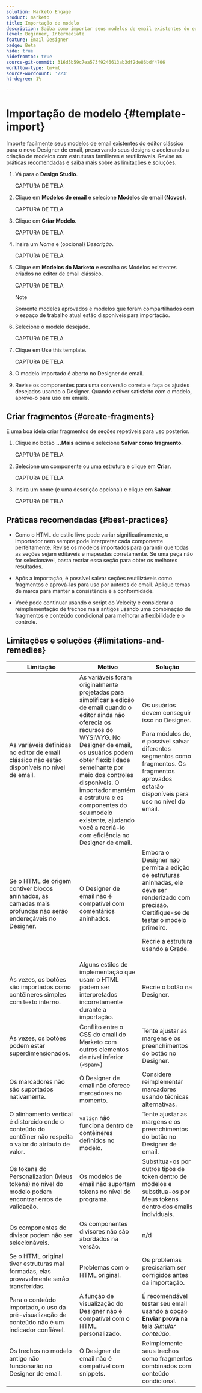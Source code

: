 ```yaml
---
solution: Marketo Engage
product: marketo
title: Importação de modelo
description: Saiba como importar seus modelos de email existentes do editor clássico para o novo Designer de email.
level: Beginner, Intermediate
feature: Email Designer
badge: Beta
hide: true
hidefromtoc: true
source-git-commit: 316d5b59c7ea573f9246613ab3df2de86bdf4706
workflow-type: tm+mt
source-wordcount: '723'
ht-degree: 1%

---
```


# Importação de modelo {#template-import}

Importe facilmente seus modelos de email existentes do editor clássico para o novo Designer de email, preservando seus designs e acelerando a criação de modelos com estruturas familiares e reutilizáveis. Revise as [práticas recomendadas](#best-practices) e saiba mais sobre as [limitações e soluções](#limitations-and-remedies).

1. Vá para o **Design Studio**.

   CAPTURA DE TELA

1. Clique em **Modelos de email** e selecione **Modelos de email (Novos)**.

   CAPTURA DE TELA

1. Clique em **Criar Modelo**.

   CAPTURA DE TELA

1. Insira um _Nome_ e (opcional) _Descrição_.

   CAPTURA DE TELA

1. Clique em **Modelos do Marketo** e escolha os Modelos existentes criados no editor de email clássico.

   CAPTURA DE TELA

   >[!NOTE]
   >
   >Somente modelos aprovados e modelos que foram compartilhados com o espaço de trabalho atual estão disponíveis para importação.

1. Selecione o modelo desejado.

   CAPTURA DE TELA

1. Clique em Use this template.

   CAPTURA DE TELA

1. O modelo importado é aberto no Designer de email.

1. Revise os componentes para uma conversão correta e faça os ajustes desejados usando o Designer. Quando estiver satisfeito com o modelo, aprove-o para uso em emails.

## Criar fragmentos {#create-fragments}

É uma boa ideia criar fragmentos de seções repetíveis para uso posterior.

1. Clique no botão **...Mais** acima e selecione **Salvar como fragmento**.

   CAPTURA DE TELA

1. Selecione um componente ou uma estrutura e clique em **Criar**.

   CAPTURA DE TELA

1. Insira um nome (e uma descrição opcional) e clique em **Salvar**.

   CAPTURA DE TELA

## Práticas recomendadas {#best-practices}

* Como o HTML de estilo livre pode variar significativamente, o importador nem sempre pode interpretar cada componente perfeitamente. Revise os modelos importados para garantir que todas as seções sejam editáveis e mapeadas corretamente. Se uma peça não for selecionável, basta recriar essa seção para obter os melhores resultados.

* Após a importação, é possível salvar seções reutilizáveis como fragmentos e aprová-las para uso por autores de email. Aplique temas de marca para manter a consistência e a conformidade.

* Você pode continuar usando o script do Velocity e considerar a reimplementação de trechos mais antigos usando uma combinação de fragmentos e conteúdo condicional para melhorar a flexibilidade e o controle.

## Limitações e soluções {#limitations-and-remedies}

<table><thead>
  <tr>
    <th>Limitação</th>
    <th>Motivo</th>
    <th>Solução</th>
  </tr></thead>
<tbody>
  <tr>
    <td>As variáveis definidas no editor de email clássico não estão disponíveis no nível de email.</td>
    <td>As variáveis foram originalmente projetadas para simplificar a edição de email quando o editor ainda não oferecia os recursos do WYSIWYG. No Designer de email, os usuários podem obter flexibilidade semelhante por meio dos controles disponíveis. O importador mantém a estrutura e os componentes do seu modelo existente, ajudando você a recriá-lo com eficiência no Designer de email.</td>
    <td>Os usuários devem conseguir isso no Designer. <p>
    Para módulos do, é possível salvar diferentes segmentos como fragmentos. Os fragmentos aprovados estarão disponíveis para uso no nível do email.</td>
  </tr>
  <tr>
    <td>Se o HTML de origem contiver blocos aninhados, as camadas mais profundas não serão endereçáveis no Designer.</td>
    <td>O Designer de email não é compatível com comentários aninhados.</td>
    <td>Embora o Designer não permita a edição de estruturas aninhadas, ele deve ser renderizado com precisão. Certifique-se de testar o modelo primeiro.<p>
    Recrie a estrutura usando a Grade.</td>
  </tr>
  <tr>
    <td>Às vezes, os botões são importados como contêineres simples com texto interno.</td>
    <td>Alguns estilos de implementação que usam o HTML podem ser interpretados incorretamente durante a importação.</td>
    <td>Recrie o botão na Designer.</td>
  </tr>
  <tr>
    <td>Às vezes, os botões podem estar superdimensionados.</td>
    <td>Conflito entre o CSS do email do Marketo com outros elementos de nível inferior (<code>&lt;span&gt;</code>)</td>
    <td>Tente ajustar as margens e os preenchimentos do botão no Designer.</td>
  </tr>
  <tr>
    <td>Os marcadores não são suportados nativamente.</td>
    <td>O Designer de email não oferece marcadores no momento.</td>
    <td>Considere reimplementar marcadores usando técnicas alternativas.</td>
  </tr>
  <tr>
    <td>O alinhamento vertical é distorcido onde o conteúdo do contêiner não respeita o valor do atributo de valor.</td>
    <td><code>valign</code> não funciona dentro de contêineres definidos no modelo.</td>
    <td>Tente ajustar as margens e os preenchimentos do botão no Designer de email.</td>
  </tr>
  <tr>
    <td>Os tokens do Personalization (Meus tokens) no nível do modelo podem encontrar erros de validação.</td>
    <td>Os modelos de email não suportam tokens no nível do programa.</td>
    <td>Substitua-os por outros tipos de token dentro de modelos e substitua-os por Meus tokens dentro dos emails individuais.</td>
  </tr>
  <tr>
    <td>Os componentes do divisor podem não ser selecionáveis.</td>
    <td>Os componentes divisores não são abordados na versão.</td>
    <td>n/d</td>
  </tr>
  <tr>
    <td>Se o HTML original tiver estruturas mal formadas, elas provavelmente serão transferidas.</td>
    <td>Problemas com o HTML original.</td>
    <td>Os problemas precisariam ser corrigidos antes da importação.</td>
  </tr>
  <tr>
    <td>Para o conteúdo importado, o uso da pré-visualização de conteúdo não é um indicador confiável.</td>
    <td>A função de visualização do Designer não é compatível com o HTML personalizado.</td>
    <td>É recomendável testar seu email usando a opção <b>Enviar prova</b> na tela <i>Simular conteúdo</i>.</td>
  </tr>
  <tr>
    <td>Os trechos no modelo antigo não funcionarão no Designer de email.</td>
    <td>O Designer de email não é compatível com snippets.</td>
    <td>Reimplemente seus trechos como fragmentos combinados com conteúdo condicional.</td>
  </tr>
</tbody></table>
